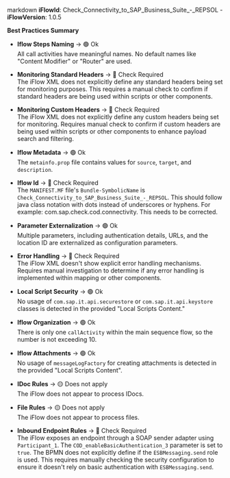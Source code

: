 markdown
**iFlowId**: Check_Connectivity_to_SAP_Business_Suite_-_REPSOL - **iFlowVersion**: 1.0.5

**Best Practices Summary**
- **Iflow Steps Naming** -> 🟢 Ok\
    All call activities have meaningful names.  No default names like "Content Modifier" or "Router" are used.

- **Monitoring Standard Headers** -> 🔴 Check Required\
    The iFlow XML does not explicitly define any standard headers being set for monitoring purposes.  This requires a manual check to confirm if standard headers are being used within scripts or other components.

- **Monitoring Custom Headers** -> 🔴 Check Required\
    The iFlow XML does not explicitly define any custom headers being set for monitoring.  Requires manual check to confirm if custom headers are being used within scripts or other components to enhance payload search and filtering.

- **Iflow Metadata** -> 🟢 Ok\
    The `metainfo.prop` file contains values for `source`, `target`, and `description`.

- **Iflow Id** -> 🔴 Check Required\
    The `MANIFEST.MF` file's `Bundle-SymbolicName` is `Check_Connectivity_to_SAP_Business_Suite_-_REPSOL`. This should follow java class notation with dots instead of underscores or hyphens. For example: com.sap.check.cod.connectivity.  This needs to be corrected.

- **Parameter Externalization** -> 🟢 Ok\
    Multiple parameters, including authentication details, URLs, and the location ID are externalized as configuration parameters.

- **Error Handling** -> 🔴 Check Required\
    The iFlow XML doesn't show explicit error handling mechanisms. Requires manual investigation to determine if any error handling is implemented within mapping or other components.

- **Local Script Security** -> 🟢 Ok\
    No usage of `com.sap.it.api.securestore` or `com.sap.it.api.keystore` classes is detected in the provided "Local Scripts Content."

- **Iflow Organization** -> 🟢 Ok\
    There is only one `callActivity` within the main sequence flow, so the number is not exceeding 10.

- **Iflow Attachments** -> 🟢 Ok\
    No usage of `messageLogFactory` for creating attachments is detected in the provided "Local Scripts Content".

- **IDoc Rules** -> 🟡 Does not apply\
    The iFlow does not appear to process IDocs.

- **File Rules** -> 🟡 Does not apply\
    The iFlow does not appear to process files.

- **Inbound Endpoint Rules** -> 🔴 Check Required\
    The iFlow exposes an endpoint through a SOAP sender adapter using `Participant_1`. The `COD_enableBasicAuthentication_3` parameter is set to `true`. The BPMN does not explicitly define if the `ESBMessaging.send` role is used. This requires manually checking the security configuration to ensure it doesn't rely on basic authentication with `ESBMessaging.send`.
